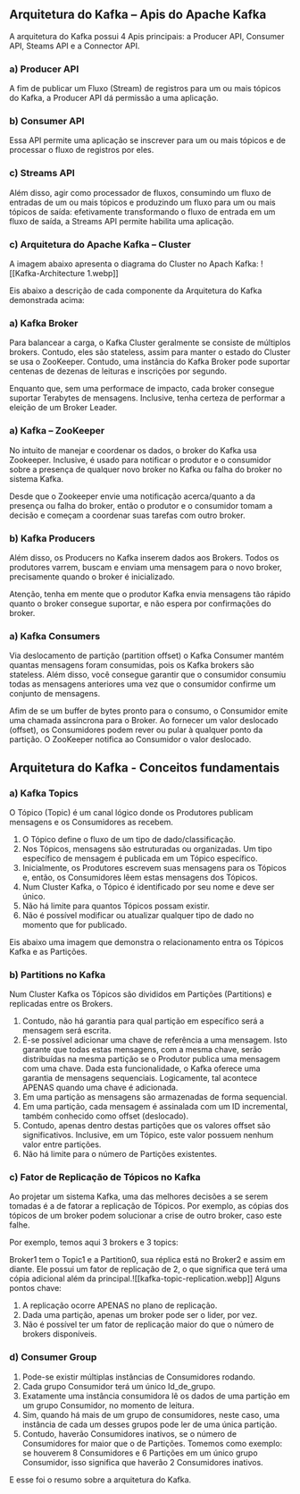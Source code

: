 ## **Arquitetura do Kafka  – Apis do Apache Kafka**

A arquitetura do Kafka possui 4 Apis principais: a Producer API, Consumer API, Steams API e a Connector API.
### **a) Producer API**

A fim de publicar um Fluxo (Stream) de registros para um ou mais tópicos do Kafka, a Producer API dá permissão a uma aplicação.
### **b) Consumer API**

Essa API permite uma aplicação se inscrever para um ou mais tópicos e de processar o fluxo de registros por eles.

### **c) Streams API**

Além disso, agir como processador de fluxos, consumindo um fluxo de entradas de um ou mais tópicos e produzindo um fluxo para um ou mais tópicos de saída: efetivamente transformando o fluxo de entrada em um fluxo de saída, a Streams API permite habilita uma aplicação.

### **c) Arquitetura do Apache Kafka – Cluster**

A imagem abaixo apresenta o diagrama do Cluster no Apach Kafka:
![[Kafka-Architecture 1.webp]]

Eis abaixo a descrição de cada componente da Arquitetura do Kafka demonstrada acima:

### **a) Kafka Broker**

Para balancear a carga, o Kafka Cluster geralmente se consiste de múltiplos brokers. Contudo, eles são stateless, assim para manter o estado do Cluster se usa o ZooKeeper. Contudo, uma instância do Kafka Broker pode suportar centenas de dezenas de leituras e inscrições por segundo.

Enquanto que, sem uma performace de impacto, cada broker consegue suportar Terabytes de mensagens. Inclusive, tenha certeza de performar a eleição de um Broker Leader.


### **a) Kafka – ZooKeeper**

No intuito de manejar e coordenar os dados, o broker do Kafka usa Zookeeper. Inclusive, é usado para notificar o produtor e o consumidor sobre a presença de qualquer novo broker no Kafka ou falha do broker no sistema Kafka.

Desde que o Zookeeper envie uma notificação acerca/quanto a da presença ou falha do broker, então o produtor e o consumidor tomam a decisão e começam a coordenar suas tarefas com outro broker.
### **b) Kafka Producers**

Além disso, os Producers no Kafka inserem dados aos Brokers. Todos os produtores varrem, buscam e enviam uma mensagem para o novo broker, precisamente quando o broker é inicializado.

Atenção, tenha em mente que o produtor Kafka envia mensagens tão rápido quanto o broker consegue suportar, e não espera por confirmações do broker.
### **a) Kafka Consumers**

Via deslocamento de partição (partition offset) o Kafka Consumer mantém quantas mensagens foram consumidas, pois os Kafka brokers são stateless. Além disso, você consegue garantir que o consumidor consumiu todas as mensagens anteriores uma vez que o consumidor confirme um conjunto de mensagens.

Afim de se um buffer de bytes pronto para o consumo, o Consumidor emite uma chamada assíncrona para o Broker. Ao fornecer um valor deslocado (offset), os Consumidores podem rever ou pular à qualquer ponto da partição.
O ZooKeeper notifica ao Consumidor o valor deslocado.
## **Arquitetura do Kafka - Conceitos fundamentais**

### **a) Kafka Topics**

O Tópico (Topic) é um canal lógico donde os Produtores publicam mensagens e os Consumidores as recebem.

1. O Tópico define o fluxo de um tipo de dado/classificação.
2. Nos Tópicos, mensagens são estruturadas ou organizadas. Um tipo específico de mensagem é publicada em um Tópico específico.
3. Inicialmente, os Produtores escrevem suas mensagens para os Tópicos e, então, os Consumidores lêem estas mensagens dos Tópicos.
4. Num Cluster Kafka, o Tópico é identificado por seu nome e deve ser único.
5. Não há limite para quantos Tópicos possam existir.
6. Não é possível modificar ou atualizar qualquer tipo de dado no momento que for publicado.

Eis abaixo uma imagem que demonstra o relacionamento entra os Tópicos Kafka e as Partições.


### **b) Partitions no Kafka**

Num Cluster Kafka os Tópicos são divididos em Partições (Partitions) e replicadas entre os Brokers.

1. Contudo, não há garantia para qual partição em específico será a mensagem será escrita.
2. É-se possível adicionar uma chave de referência a uma mensagem. Isto garante que todas estas mensagens, com a mesma chave, serão distribuídas na mesma partição  se o Produtor publica uma mensagem com uma chave. Dada esta funcionalidade, o Kafka oferece uma garantia de mensagens sequenciais. 
   Logicamente, tal acontece APENAS quando uma chave é adicionada.
3. Em uma partição as mensagens são armazenadas de forma sequencial.
4. Em uma partição, cada mensagem é assinalada com um ID incremental, também conhecido como offset (deslocado).
5. Contudo, apenas dentro destas partições que os valores offset são significativos. 
   Inclusive, em um Tópico, este valor possuem nenhum valor entre partições.
6. Não há limite para o número de Partições existentes.

### **c) Fator de Replicação de Tópicos no Kafka**

Ao projetar um sistema Kafka, uma das melhores decisões a se serem tomadas é a de fatorar a replicação de Tópicos. Por exemplo, as cópias dos tópicos de um broker podem solucionar a crise de outro broker, caso este falhe.

Por exemplo, temos aqui 3 brokers e 3 topics:

Broker1 tem o Topic1 e a Partition0, sua réplica está no Broker2 e assim em diante.
Ele possui um fator de replicação de 2, o que significa que terá uma cópia adicional além da principal.![[kafka-topic-replication.webp]]
Alguns pontos chave:

1. A replicação ocorre APENAS no plano de replicação.
2. Dada uma partição, apenas um broker pode ser o lider, por vez.
3. Não é possível ter um fator de replicação maior do que o número de brokers disponíveis.
### **d) Consumer Group**

1. Pode-se existir múltiplas instâncias de Consumidores rodando.
2. Cada grupo Consumidor terá um único Id_de_grupo.
3. Exatamente uma instância consumidora lê os dados de uma partição em um grupo Consumidor, no momento de leitura.
4. Sim, quando há mais de um grupo de consumidores, neste caso, uma instância de cada um desses grupos pode ler de uma única partição.
5. Contudo, haverão Consumidores inativos, se o número de Consumidores for maior que o de Partições. Tomemos como exemplo: se houverem 8 Consumidores e 6 Partições em um único grupo Consumidor, isso significa que haverão 2 Consumidores inativos.

E esse foi o resumo sobre a arquitetura do Kafka.
